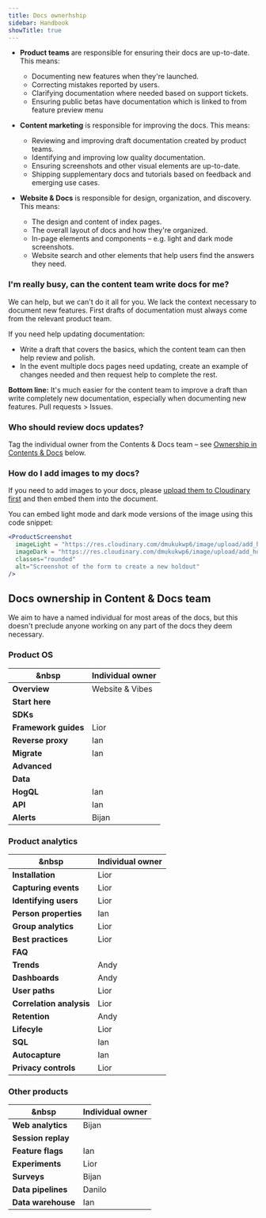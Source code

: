 ```yaml
---
title: Docs ownerhship
sidebar: Handbook
showTitle: true
---
```


- **Product teams** are responsible for ensuring their docs are up-to-date. This means:
  - Documenting new features when they're launched.
  - Correcting mistakes reported by users.
  - Clarifying documentation where needed based on support tickets.
  - Ensuring public betas have documentation which is linked to from feature preview menu

- **Content marketing** is responsible for improving the docs. This means:
  - Reviewing and improving draft documentation created by product teams.
  - Identifying and improving low quality documentation.
  - Ensuring screenshots and other visual elements are up-to-date.
  - Shipping supplementary docs and tutorials based on feedback and emerging use cases.

- **Website & Docs** is responsible for design, organization, and discovery. This means:
  - The design and content of index pages.
  - The overall layout of docs and how they're organized.
  - In-page elements and components – e.g. light and dark mode screenshots.
  - Website search and other elements that help users find the answers they need.

### I'm really busy, can the content team write docs for me?

We can help, but we can't do it all for you. We lack the context necessary to document new features. First drafts of documentation must always come from the relevant product team.

If you need help updating documentation:

- Write a draft that covers the basics, which the content team can then help review and polish.
- In the event multiple docs pages need updating, create an example of changes needed and then request help to complete the rest.

**Bottom line:** It's much easier for the content team to improve a draft than write completely new documentation, especially when documenting new features. Pull requests > Issues.

### Who should review docs updates?

Tag the individual owner from the Contents & Docs team – see [Ownership in Contents & Docs](#ownership-in-content--docs-team) below.

### How do I add images to my docs?

If you need to add images to your docs, please [upload them to Cloudinary first](/handbook/engineering/posthog-com/assets) and then embed them into the document. 

You can embed light mode and dark mode versions of the image using this code snippet:

```jsx
<ProductScreenshot
  imageLight = "https://res.cloudinary.com/dmukukwp6/image/upload/add_holdout_light_ce0827be42.png"
  imageDark = "https://res.cloudinary.com/dmukukwp6/image/upload/add_holdout_dark_cc687f7688.png"
  classes="rounded"
  alt="Screenshot of the form to create a new holdout"
/>
```

## Docs ownership in Content & Docs team

We aim to have a named individual for most areas of the docs, but this doesn't preclude anyone working on any part of the docs they deem necessary.

### Product OS

| &nbsp                           | **Individual owner** |
|---------------------------------|----------------------|
| **Overview**                    | Website & Vibes      |
| **Start here**                  |                      |
| **SDKs**                        |                      |
| **Framework guides**            | Lior                 |
| **Reverse proxy**               | Ian                  |
| **Migrate**                     | Ian                  |
| **Advanced**                    |                      |
| **Data**                        |                      |
| **HogQL**                       | Ian                  |
| **API**                         | Ian                  |
| **Alerts**                      | Bijan                |

### Product analytics

| &nbsp                           | **Individual owner** |
|---------------------------------|----------------------|
| **Installation**                | Lior                 |
| **Capturing events**            | Lior                 |
| **Identifying users**           | Lior                 |
| **Person properties**           | Ian                  |
| **Group analytics**             | Lior                 |
| **Best practices**              | Lior                 |
| **FAQ**                         |                      |
| **Trends**                      | Andy                 |
| **Dashboards**                  | Andy                 |
| **User paths**                  | Lior                 |
| **Correlation analysis**        | Lior                 |
| **Retention**                   | Andy                 |
| **Lifecyle**                    | Lior                 |
| **SQL**                         | Ian                  |
| **Autocapture**                 | Ian                  |
| **Privacy controls**            | Lior                 |

### Other products

| &nbsp                           | **Individual owner** |
|---------------------------------|----------------------|
| **Web analytics**               | Bijan                |
| **Session replay**              |                      |
| **Feature flags**               | Ian                  |
| **Experiments**                 | Lior                 |
| **Surveys**                     | Bijan                |
| **Data pipelines**              | Danilo               |
| **Data warehouse**              | Ian                  |